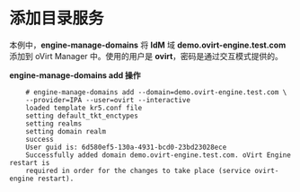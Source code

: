 # 添加目录服务

本例中，**engine-manage-domains** 将 **IdM** 域 **demo.ovirt-engine.test.com** 添加到 oVirt Manager 中。使用的用户是 **ovirt**，密码是通过交互模式提供的。

**engine-manage-domains add 操作**

```
    # engine-manage-domains add --domain=demo.ovirt-engine.test.com \
    --provider=IPA --user=ovirt --interactive
    loaded template kr5.conf file
    setting default_tkt_enctypes
    setting realms
    setting domain realm
    success
    User guid is: 6d580ef5-130a-4931-bcd0-23bd23028ece
    Successfully added domain demo.ovirt-engine.test.com. oVirt Engine restart is
    required in order for the changes to take place (service ovirt-engine restart).
```
